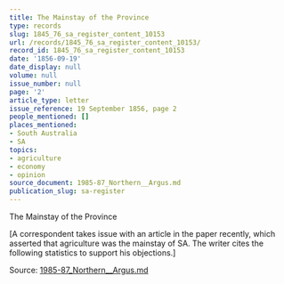 ```yaml
---
title: The Mainstay of the Province
type: records
slug: 1845_76_sa_register_content_10153
url: /records/1845_76_sa_register_content_10153/
record_id: 1845_76_sa_register_content_10153
date: '1856-09-19'
date_display: null
volume: null
issue_number: null
page: '2'
article_type: letter
issue_reference: 19 September 1856, page 2
people_mentioned: []
places_mentioned:
- South Australia
- SA
topics:
- agriculture
- economy
- opinion
source_document: 1985-87_Northern__Argus.md
publication_slug: sa-register
---
```


The Mainstay of the Province

[A correspondent takes issue with an article in the paper recently, which asserted that agriculture was the mainstay of SA.  The writer cites the following statistics to support his objections.]

Source: [1985-87_Northern__Argus.md](/downloads/markdown/1985-87_Northern__Argus.md)
